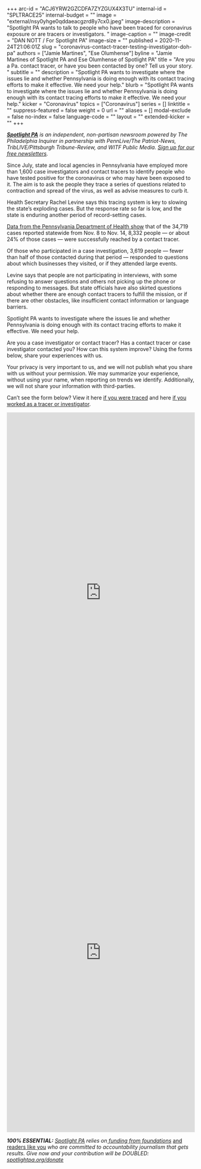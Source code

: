 +++
arc-id = "ACJ6YRW2GZCDFA7ZYZGUX4X3TU"
internal-id = "SPLTRACE25"
internal-budget = ""
image = "external/nsy0yhge0qddaeacgzrd8y7cx0.jpeg"
image-description = "Spotlight PA wants to talk to people who have been traced for coronavirus exposure or are tracers or investigators. "
image-caption = ""
image-credit = "DAN NOTT / For Spotlight PA"
image-size = ""
published = 2020-11-24T21:06:01Z
slug = "coronavirus-contact-tracer-testing-investigator-doh-pa"
authors = ["Jamie Martines", "Ese Olumhense"]
byline = "Jamie Martines of Spotlight PA and Ese Olumhense of Spotlight PA"
title = "Are you a Pa. contact tracer, or have you been contacted by one? Tell us your story. "
subtitle = ""
description = "Spotlight PA wants to investigate where the issues lie and whether Pennsylvania is doing enough with its contact tracing efforts to make it effective. We need your help."
blurb = "Spotlight PA wants to investigate where the issues lie and whether Pennsylvania is doing enough with its contact tracing efforts to make it effective. We need your help."
kicker = "Coronavirus"
topics = ["Coronavirus"]
series = []
linktitle = ""
suppress-featured = false
weight = 0
url = ""
aliases = []
modal-exclude = false
no-index = false
language-code = ""
layout = ""
extended-kicker = ""
+++

<a href="https://www.spotlightpa.org/"><i><b>Spotlight PA</b></i></a><i> is an independent, non-partisan newsroom powered by The Philadelphia Inquirer in partnership with PennLive/The Patriot-News, TribLIVE/Pittsburgh Tribune-Review, and WITF Public Media. </i><a href="https://www.spotlightpa.org/newsletters"><i>Sign up for our free newsletters</i></a><i>.</i>

Since July, state and local agencies in Pennsylvania have employed more than 1,600 case investigators and contact tracers to identify people who have tested positive for the coronavirus or who may have been exposed to it. The aim is to ask the people they trace a series of questions related to contraction and spread of the virus, as well as advise measures to curb it.

Health Secretary Rachel Levine says this tracing system is key to slowing the state’s exploding cases. But the response rate so far is low, and the state is enduring another period of record-setting cases.

<a href="https://web.archive.org/web/20230117043809/https://www.governor.pa.gov/newsroom/pennsylvania-covid-19-early-warning-monitoring-dashboard-update-for-nov-13-nov-19-case-increases-top-36000-percent-positivity-at-11-1-and-63-counties-with-substantial-transmission/">Data from the Pennsylvania Department of Health show</a> that of the 34,719 cases reported statewide from Nov. 8 to Nov. 14, 8,332 people — or about 24% of those cases — were successfully reached by a contact tracer.

<script src="https://www.spotlightpa.org/embed.js" async></script><div data-spl-embed-version="1" data-spl-src="https://www.spotlightpa.org/embeds/donate/?teaser_text=Spotlight%20PA%20provides%20essential%2C%20public-service%20journalism%20thanks%20to%20readers%20like%20you.%20%3Cb%3EBecome%20a%20member%20today%20with%20a%20gift%20of%20%2415%2Fmonth%20or%20more%20and%20receive%20our%20exclusive%20Pennsylvania%20tote%20bag.%3C%2Fb%3E&cta_text=YES%2C%20COUNT%20ME%20IN&eyebrow_text=BECOME%20A%20MEMBER"></div>

Of those who participated in a case investigation, 3,619 people — fewer than half of those contacted during that period — responded to questions about which businesses they visited, or if they attended large events.

Levine says that people are not participating in interviews, with some refusing to answer questions and others not picking up the phone or responding to messages. But state officials have also skirted questions about whether there are enough contact tracers to fulfill the mission, or if there are other obstacles, like insufficient contact information or language barriers.

Spotlight PA wants to investigate where the issues lie and whether Pennsylvania is doing enough with its contact tracing efforts to make it effective. We need your help.

Are you a case investigator or contact tracer? Has a contact tracer or case investigator contacted you? How can this system improve? Using the forms below, share your experiences with us.

Your privacy is very important to us, and we will not publish what you share with us without your permission. We may summarize your experience, without using your name, when reporting on trends we identify. Additionally, we will not share your information with third-parties.

Can’t see the form below? View it here <a href="https://docs.google.com/forms/d/1sdIVN4Cav7D9iWD58cHfAHs4h4-sQTN2Y0vrQs0U4ok/viewform">if you were traced</a> and here <a href="https://docs.google.com/forms/d/1SP8gimG-Rr5X14CKpju39EGCXTMnrBYNOjay8mctoqc/viewform">if you worked as a tracer or investigator</a>.

<iframe src="https://docs.google.com/forms/d/1sdIVN4Cav7D9iWD58cHfAHs4h4-sQTN2Y0vrQs0U4ok/viewform?embedded=true" style="height: 963px; max-height: 75vh; width: 100%" frameborder="0" marginheight="0" marginwidth="0">Loading…</iframe>
<iframe src="https://docs.google.com/forms/d/1SP8gimG-Rr5X14CKpju39EGCXTMnrBYNOjay8mctoqc/viewform?embedded=true" style="height: 963px; max-height: 75vh; width: 100%" frameborder="0" marginheight="0" marginwidth="0">Loading…</iframe>

<i><b>100% ESSENTIAL:</b></i><i> </i><a href="https://www.spotlightpa.org/"><i>Spotlight PA</i></a><i> relies on</i><a href="https://www.spotlightpa.org/support"><i> funding from foundations</i></a><i> </i><a href="https://www.spotlightpa.org/support">and readers like you</a><i> who are committed to accountability journalism that gets results. Give now and your contribution will be DOUBLED: </i><a href="http://spotlightpa.org/donate"><i>spotlightpa.org/donate</i></a>

